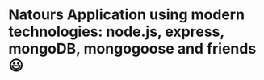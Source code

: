 # Natours Application using modern technologies: node.js, express, mongoDB, mongogoose and friends 😃
